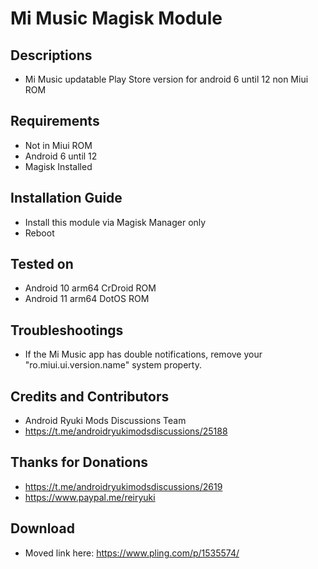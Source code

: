 # Mi Music Magisk Module

## Descriptions
- Mi Music updatable Play Store version for android 6 until 12 non Miui ROM

## Requirements
- Not in Miui ROM
- Android 6 until 12
- Magisk Installed

## Installation Guide
- Install this module via Magisk Manager only
- Reboot

## Tested on
- Android 10 arm64 CrDroid ROM
- Android 11 arm64 DotOS ROM

## Troubleshootings
- If the Mi Music app has double notifications, remove your "ro.miui.ui.version.name" system property.

## Credits and Contributors
- Android Ryuki Mods Discussions Team
- https://t.me/androidryukimodsdiscussions/25188

## Thanks for Donations
- https://t.me/androidryukimodsdiscussions/2619
- https://www.paypal.me/reiryuki

## Download
- Moved link here: https://www.pling.com/p/1535574/
